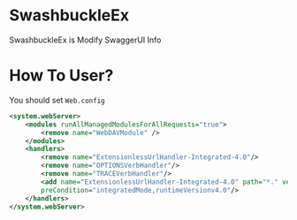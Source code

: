 # SwashbuckleEx

SwashbuckleEx is Modify SwaggerUI Info

# How To User?
You should set `Web.config`
```xml
<system.webServer>
	<modules runAllManagedModulesForAllRequests="true">
		<remove name="WebDAVModule" />
	</modules>
	<handlers>
		<remove name="ExtensionlessUrlHandler-Integrated-4.0"/>
		<remove name="OPTIONSVerbHandler"/>
		<remove name="TRACEVerbHandler"/>
		<add name="ExtensionlessUrlHandler-Integrated-4.0" path="*." verb="*" type="System.Web.Handlers.TransferRequestHandler"
		preCondition="integratedMode,runtimeVersionv4.0"/>
	</handlers>
</system.webServer>
```
